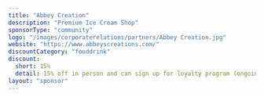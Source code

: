 ```yaml
---
title: "Abbey Creation"
description: "Premium Ice Cream Shop"
sponsorType: "community"
logo: "/images/corporaterelations/partners/Abbey Creation.jpg"
website: "https://www.abbeyscreations.com/"
discountCategory: "fooddrink"
discount:
  short: 15%
  detail: 15% off in person and can sign up for loyalty program (ongoing 10% discount)
layout: "sponsor"
---
```


